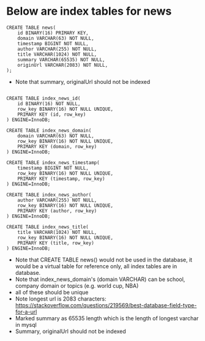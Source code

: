 # Below are index tables for news

```
CREATE TABLE news(
    id BINARY(16) PRIMARY KEY,
    domain VARCHAR(63) NOT NULL,
    timestamp BIGINT NOT NULL,
    author VARCHAR(255) NOT NULL,
    title VARCHAR(1024) NOT NULL, 
    summary VARCHAR(65535) NOT NULL,
    originUrl VARCHAR(2083) NOT NULL,
);
```
* Note that summary, originalUrl should not be indexed
```

CREATE TABLE index_news_id(
    id BINARY(16) NOT NULL, 
    row_key BINARY(16) NOT NULL UNIQUE, 
    PRIMARY KEY (id, row_key)
) ENGINE=InnoDB;

CREATE TABLE index_news_domain(
    domain VARCHAR(63) NOT NULL, 
    row_key BINARY(16) NOT NULL UNIQUE, 
    PRIMARY KEY (domain, row_key)
) ENGINE=InnoDB;

CREATE TABLE index_news_timestamp(
    timestamp BIGINT NOT NULL, 
    row_key BINARY(16) NOT NULL UNIQUE, 
    PRIMARY KEY (timestamp, row_key)
) ENGINE=InnoDB;

CREATE TABLE index_news_author(
    author VARCHAR(255) NOT NULL, 
    row_key BINARY(16) NOT NULL UNIQUE, 
    PRIMARY KEY (author, row_key)
) ENGINE=InnoDB;

CREATE TABLE index_news_title(
    title VARCHAR(1024) NOT NULL, 
    row_key BINARY(16) NOT NULL UNIQUE, 
    PRIMARY KEY (title, row_key)
) ENGINE=InnoDB;
```

* Note that CREATE TABLE news() would not be used in the database, it would be a virtual table for reference only, all index tables are in database.
* Note that index_news_domain's (domain VARCHAR) can be school, company domain or topics (e.g. world cup, NBA) 
* all of these should be unique
* Note longest url is 2083 characters: https://stackoverflow.com/questions/219569/best-database-field-type-for-a-url
* Marked summary as 65535 length which is the length of longest varchar in mysql
* Summary, originalUrl should not be indexed
